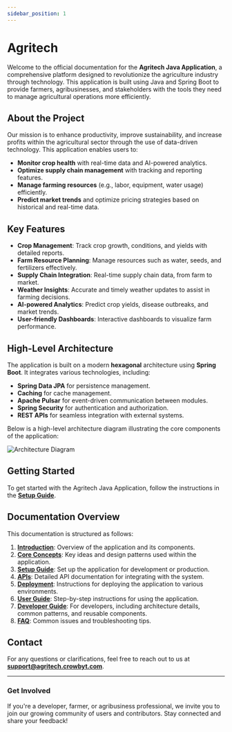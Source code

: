 ```yaml
---
sidebar_position: 1
---
```


# Agritech

Welcome to the official documentation for the **Agritech Java Application**, a comprehensive platform designed to revolutionize the agriculture industry through technology. This application is built using Java and Spring Boot to provide farmers, agribusinesses, and stakeholders with the tools they need to manage agricultural operations more efficiently.

## About the Project

Our mission is to enhance productivity, improve sustainability, and increase profits within the agricultural sector through the use of data-driven technology. This application enables users to:

- **Monitor crop health** with real-time data and AI-powered analytics.
- **Optimize supply chain management** with tracking and reporting features.
- **Manage farming resources** (e.g., labor, equipment, water usage) efficiently.
- **Predict market trends** and optimize pricing strategies based on historical and real-time data.

## Key Features

- **Crop Management**: Track crop growth, conditions, and yields with detailed reports.
- **Farm Resource Planning**: Manage resources such as water, seeds, and fertilizers effectively.
- **Supply Chain Integration**: Real-time supply chain data, from farm to market.
- **Weather Insights**: Accurate and timely weather updates to assist in farming decisions.
- **AI-powered Analytics**: Predict crop yields, disease outbreaks, and market trends.
- **User-friendly Dashboards**: Interactive dashboards to visualize farm performance.

## High-Level Architecture

The application is built on a modern **hexagonal** architecture using **Spring Boot**. It integrates various technologies, including:

- **Spring Data JPA** for persistence management.
- **Caching** for cache management.
- **Apache Pulsar** for event-driven communication between modules.
- **Spring Security** for authentication and authorization.
- **REST APIs** for seamless integration with external systems.

Below is a high-level architecture diagram illustrating the core components of the application:

![Architecture Diagram](/images/high-level-architecture.png)

## Getting Started

To get started with the Agritech Java Application, follow the instructions in the **[Setup Guide](./setup.md)**.

## Documentation Overview

This documentation is structured as follows:

1. **[Introduction](./intro)**: Overview of the application and its components.
2. **[Core Concepts](./core-concepts)**: Key ideas and design patterns used within the application.
3. **[Setup Guide](./setup.md)**: Set up the application for development or production.
4. **[APIs](./api-docs)**: Detailed API documentation for integrating with the system.
5. **[Deployment](./deployment)**: Instructions for deploying the application to various environments.
6. **[User Guide](./user-guide)**: Step-by-step instructions for using the application.
7. **[Developer Guide](./category/developer-guide)**: For developers, including architecture details, common patterns, and reusable components.
8. **[FAQ](./faq)**: Common issues and troubleshooting tips.

## Contact

For any questions or clarifications, feel free to reach out to us at **support@agritech.crowbyt.com**.

---

### **Get Involved**

If you're a developer, farmer, or agribusiness professional, we invite you to join our growing community of users and contributors. Stay connected and share your feedback!
